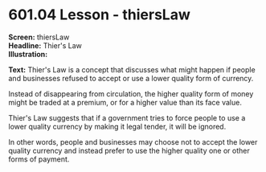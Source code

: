 # 601.04 Lesson - thiersLaw

**Screen:** thiersLaw\
**Headline:** Thier's Law\
**Illustration:**

**Text:** Thier's Law is a concept that discusses what might happen if people and businesses refused to accept or use a lower quality form of currency.&#x20;

Instead of disappearing from circulation, the higher quality form of money might be traded at a premium, or for a higher value than its face value.&#x20;

Thier's Law suggests that if a government tries to force people to use a lower quality currency by making it legal tender, it will be ignored.&#x20;

In other words, people and businesses may choose not to accept the lower quality currency and instead prefer to use the higher quality one or other forms of payment.
